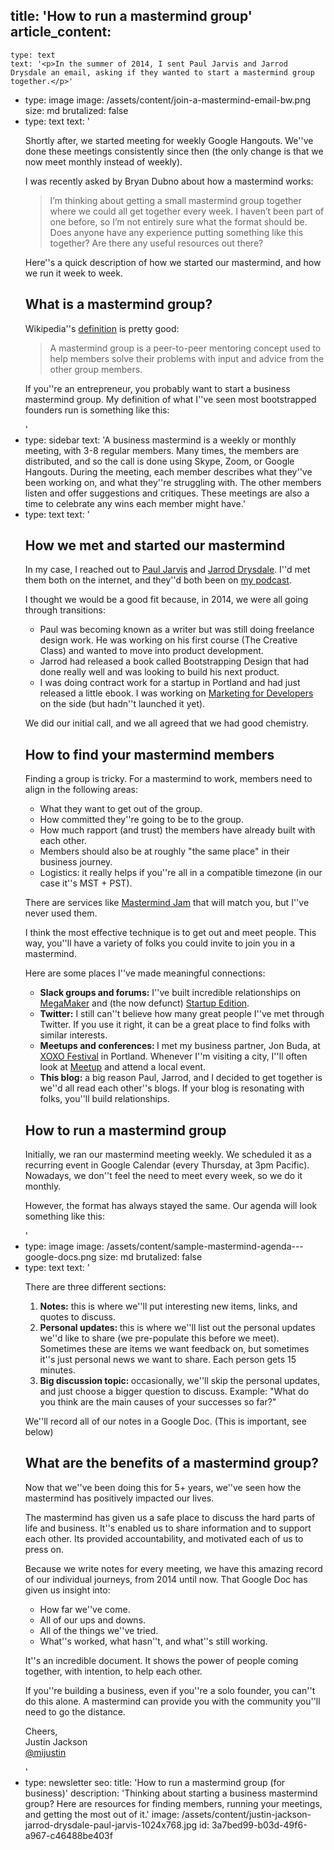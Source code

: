 title: 'How to run a mastermind group'
article_content:
  -
    type: text
    text: '<p>In the summer of 2014, I sent Paul Jarvis and Jarrod Drysdale an email, asking if they wanted to start a mastermind group together.</p>'
  -
    type: image
    image: /assets/content/join-a-mastermind-email-bw.png
    size: md
    brutalized: false
  -
    type: text
    text: '<p>Shortly after, we started meeting for weekly Google Hangouts. We''ve done these meetings consistently since then (the only change is that we now meet monthly instead of weekly).</p><p>I was recently asked by Bryan Dubno about how a mastermind works:</p><blockquote><p>I’m thinking about getting a small mastermind group together where we could all get together every week. I haven’t been part of one before, so I’m not entirely sure what the format should be. Does anyone have any experience putting something like this together? Are there any useful resources out there?</p></blockquote><p>Here''s a quick description of how we started our mastermind, and how we run it week to week.</p><h2>What is a mastermind group?</h2><p>Wikipedia''s <a href="https://en.wikipedia.org/wiki/Mastermind_group">definition</a> is pretty good:</p><blockquote><p>A mastermind group is a peer-to-peer mentoring concept used to help members solve their problems with input and advice from the other group members.</p></blockquote><p>If you''re an entrepreneur, you probably want to start a business mastermind group. My definition of what I''ve seen most bootstrapped founders run is something like this:</p>'
  -
    type: sidebar
    text: 'A business mastermind is a weekly or monthly meeting, with 3-8 regular members. Many times, the members are distributed, and so the call is done using Skype, Zoom, or Google Hangouts. During the meeting, each member describes what they''ve been working on, and what they''re struggling with. The other members listen and offer suggestions and critiques. These meetings are also a time to celebrate any wins each member might have.'
  -
    type: text
    text: '<h2>How we met and started our mastermind</h2><p>In my case, I reached out to <a href="https://twitter.com/pjrvs">Paul Jarvis</a> and <a href="https://twitter.com/studiofellow">Jarrod Drysdale</a>. I''d met them both on the internet, and they''d both been on <a href="https://productpeople.tv">my podcast</a>.</p><p>I thought we would be a good fit because, in 2014, we were all going through transitions:</p><ul><li>Paul was becoming known as a writer but was still doing freelance design work. He was working on his first course (The Creative Class) and wanted to move into product development.</li><li>Jarrod had released a book called Bootstrapping Design that had done really well and was looking to build his next product.</li><li>I was doing contract work for a startup in Portland and had just released a little ebook. I was working on <a href="https://devmarketing.xyz">Marketing for Developers</a> on the side (but hadn''t launched it yet).</li></ul><p>We did our initial call, and we all agreed that we had good chemistry.</p><h2>How to find your mastermind members</h2><p>Finding a group is tricky. For a mastermind to work, members need to align in the following areas:</p><ul><li>What they want to get out of the group.</li><li>How committed they''re going to be to the group.</li><li>How much rapport (and trust) the members have already built with each other.</li><li>Members should also be at roughly "the same place" in their business journey.</li><li>Logistics: it really helps if you''re all in a compatible timezone (in our case it''s MST + PST).</li></ul><p>There are services like <a href="https://mastermindjam.com/">Mastermind Jam</a> that will match you, but I''ve never used them.</p><p>I think the most effective technique is to get out and meet people. This way, you''ll have a variety of folks you could invite to join you in a mastermind.</p><p>Here are some places I''ve made meaningful connections:</p><ul><li><b>Slack groups and forums:</b> I''ve built incredible relationships on <a href="https://megamaker.co">MegaMaker</a>&nbsp;and (the now defunct) <a href="https://web.archive.org/web/20140103032654/http://startupedition.com/">Startup Edition</a>.</li><li><b>Twitter:</b>&nbsp;I still can''t believe how many great people I''ve met through Twitter. If you use it right, it can be a great place to find folks with similar interests.</li><li><b>Meetups and conferences: </b>I met my business partner, Jon Buda, at <a href="https://2019.xoxofest.com/">XOXO Festival</a> in Portland. Whenever I''m visiting a city, I''ll often look at <a href="https://www.meetup.com/">Meetup</a> and attend a local event.</li><li><b>This blog:</b>&nbsp;a big reason Paul, Jarrod, and I decided to get together is we''d all read each other''s blogs. If your blog is resonating with folks, you''ll build relationships.</li></ul><h2>How to run a mastermind group</h2><p>Initially, we ran our mastermind meeting weekly. We scheduled it as a recurring event in Google Calendar (every Thursday, at 3pm Pacific). Nowadays, we don''t feel the need to meet every week, so we do it monthly.</p><p>However, the format has always stayed the same. Our agenda will look something like this:</p>'
  -
    type: image
    image: /assets/content/sample-mastermind-agenda---google-docs.png
    size: md
    brutalized: false
  -
    type: text
    text: '<p>There are three different sections:</p><ol><li><b>Notes:</b> this is where we''ll put interesting new items, links, and quotes to discuss.</li><li><b>Personal updates: </b>this is where we''ll list out the personal updates we''d like to share (we pre-populate this before we meet). Sometimes these are items we want feedback on, but sometimes it''s just personal news we want to share. Each person gets 15 minutes.</li><li><b>Big discussion topic: </b>occasionally, we''ll skip the personal updates, and just choose a bigger question to discuss. Example: "What do you think are the main causes of your successes so far?"</li></ol><p>We''ll record all of our notes in a Google Doc. (This is important, see below)</p><h2>What are the benefits of a mastermind group?</h2><p>Now that we''ve been doing this for 5+ years, we''ve seen how the mastermind has positively impacted our lives.</p><p>The mastermind has given us a safe place to discuss the hard parts of life and business. It''s enabled us to share information and to support each other. Its provided accountability, and motivated each of us to press on.</p><p>Because we write notes for every meeting, we have this amazing record of our individual journeys, from 2014 until now. That Google Doc has given us insight into:</p><ul><li>How far we''ve come.</li><li>All of our ups and downs.</li><li>All of the things we''ve tried.</li><li>What''s worked, what hasn''t, and what''s still working.</li></ul><p>It''s an incredible document. It shows the power of people coming together, with intention, to help each other.</p><p>If you''re building a business, even if you''re a solo founder, you can''t do this alone. A mastermind can provide you with the community you''ll need to go the distance.</p><p>Cheers,<br>Justin Jackson<br><a href="https://twitter.com/mijustin">@mijustin</a></p>'
  -
    type: newsletter
seo:
  title: 'How to run a mastermind group (for business)'
  description: 'Thinking about starting a business mastermind group? Here are resources for finding members, running your meetings, and getting the most out of it.'
  image: /assets/content/justin-jackson-jarrod-drysdale-paul-jarvis-1024x768.jpg
id: 3a7bed99-b03d-49f6-a967-c46488be403f
